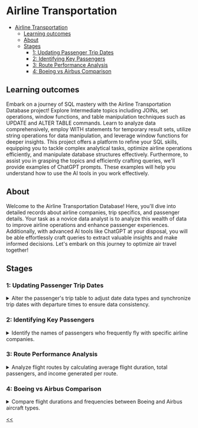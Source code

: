 # Airline Transportation

- [Airline Transportation](#airline-transportation)
  - [Learning outcomes](#learning-outcomes)
  - [About](#about)
  - [Stages](#stages)
    - [1: Updating Passenger Trip Dates](#1-updating-passenger-trip-dates)
    - [2: Identifying Key Passengers](#2-identifying-key-passengers)
    - [3: Route Performance Analysis](#3-route-performance-analysis)
    - [4: Boeing vs Airbus Comparison](#4-boeing-vs-airbus-comparison)

## Learning outcomes
Embark on a journey of SQL mastery with the Airline Transportation Database project! Explore Intermediate topics including JOINs, set operations, window functions, and table manipulation techniques such as UPDATE and ALTER TABLE commands. Learn to analyze data comprehensively, employ WITH statements for temporary result sets, utilize string operations for data manipulation, and leverage window functions for deeper insights. This project offers a platform to refine your SQL skills, equipping you to tackle complex analytical tasks, optimize airline operations efficiently, and manipulate database structures effectively. Furthermore, to assist you in grasping the topics and efficiently crafting queries, we'll provide examples of ChatGPT prompts. These examples will help you understand how to use the AI tools in you work effectively.

## About
Welcome to the Airline Transportation Database! Here, you'll dive into detailed records about airline companies, trip specifics, and passenger details. Your task as a novice data analyst is to analyze this wealth of data to improve airline operations and enhance passenger experiences. Additionally, with advanced AI tools like ChatGPT at your disposal, you will be able effortlessly craft queries to extract valuable insights and make informed decisions. Let's embark on this journey to optimize air travel together!

## Stages
### 1: Updating Passenger Trip Dates 
<details>
<summary>Alter the passenger's trip table to adjust date data types and synchronize trip dates with departure times to ensure data consistency.</summary>

#### 1.1 Description
As a new data analyst, you're just getting started with the air transportation database. This stage helps you clean up dates and match trip dates with departure times, making the data neat and ready for analysis as you move forward.

#### 1.2 Objectives
- ALTER TABLE the `Pass_in_trip` to change the data type of the `trip_date` column from `DATETIME` to `DATE` for consistency.

- Then, `UPDATE` the `trip_date` in `Pass_in_trip` to adapt it to the new datatype, meaning that you need to change all column values from `DATETIME`("'2024-02-23 00:00:00'") to only `DATE`("2024-02-23").

- Verify the changes by selecting all columns from the updated rows in updated the `Pass_in_trip` table.

- Making multiple queries is allowed.

##### ChatGPT prompts that help to write the query
- How would you modify the data type of a column in a database table to ensure consistency? Consider the scenario where you need to change the data type of a column from one type to another for better alignment across the database.

- Now, assuming you've altered the structure of a database table, how would you use the UPDATE function to modify specific column values, ensuring they align with the new data type?

- After making structural changes to a database table and updating specific column values, how would you verify that the changes were applied correctly? Consider the approach to select and examine the affected rows to ensure the integrity of the data

Take a look at the following database structure:

![database structure](./db.png)

##### Explanation of the database:
The *`Airline Transportation Database`* encompasses four main tables: `Airline_Company,` `Trip,` `Passenger,` and `Pass_in_trip`. It facilitates the management of airline operations, storing critical information about airline companies, flights, passengers, and trip details.

In-depth details of each table are as follows:

`Airline_company`**: Serves as a repository for airline company information, providing a unique identifier for each company along with their respective names.
- `ID_comp`: Primary key representing the unique identifier for each airline company.
- `company_name`: Stores the name of the airline company, enabling identification and association with flight operations.

`Trip`**: Contains detailed information about each flight trip.
- `trip_no`: Primary key serving as a unique identifier for each flight trip.
- `ID_comp`: Foreign key referencing the `ID_comp` in the `Airline_Company` table, establishing a relationship between flights and airline companies.
- `plane_type`: Records the type of aircraft used for the flight.
- `town_from`: Indicates the departure city of the flight.
- `town_to`: Specifies the arrival city of the flight.
- `time_out`: Stores the departure time of the flight.
- `time_in`: Records the arrival time of the flight.

`Passenger`**: Maintains records of individual passengers.
- `ID_psg`: Primary key representing the unique identifier for each passenger.
- `passenger_name`: Stores the name of the passenger, facilitating passenger identification and management.

`Pass_in_trip`**: Serves as a bridge between passengers and trip details.
- `trip_no`: Foreign key referencing the `trip_no` in the Trip table, establishing a relationship between passengers and flights.
- `trip_date`: Records the date of the trip, allowing for chronological organization of passenger-trip associations.
- `ID_psg`: Foreign key referencing the `ID_psg` in the Passenger table, associating passengers with specific trips.
- `seat_number`: Indicates the seat number occupied by the passenger during the trip, providing seating information for passenger tracking and flight organization.

Additional information and rules to consider:
- flights operate daily, and the flight duration of any flight is less than a day; `town_from` <> `town_to`.
- time and date in the `time_out` and `time_in` are taken into account relative to one-time zone.
- `time_out` and `time_in` times are indicated accurate to the minute.
- `passenger_namemay` have namesakes (same name field values).
- the `seat_number` in the cabin is a number with a letter; the number determines the number of the row in the range from 01 to 99, and the letter (a – d) – the place in the row from left to right in alphabetical order.

** *Table names are case-sensitive*.

Click on the [link](https://cogniterra.org/media/attachments/lesson/38148/Database.sql) to download the SQL query for creating the database.

#### 1.3 Examples
*Pass_in_trip Table Example*:

trip_no|trip_date|ID_psg|seat_number
:-:|:-:|:-:|:-:
1|2024-02-23 00:00:00|1|01A
1|2024-02-23 00:00:00|2|21B
2|2024-02-24 00:00:00|1|30D
2|2024-02-24 00:00:00|2|05C
2|2024-02-24 00:00:00|3|86A

From the data presented in the table above, it can be seen that the datatype of the `trip_date` is the `DATETIME` for example '2024-02-23 00:00:00'. The task is to change the `DATETIME` datatype of the column to the `DATE` datatype and then correspondingly the values of this column change from *`DATETIME`*:*2024-02-23 00:00:00* to *`DATE`*:*2024-02-23*.

The final query output after selecting changed rows with all columns from the `Pass_in_trip` table looks like this:

trip_no|trip_date|ID_psg|seat_number
:-:|:-:|:-:|:-:
1|2024-02-23|1|01A
1|2024-02-23|2|21B
2|2024-02-24|1|30D
2|2024-02-24|2|05C
2|2024-02-24|3|86A

From the output above, it can be seen that all columns from updated rows were selected.

##### Query template:
```sql
ALTER TABLE Pass_in_trip ...;

UPDATE Pass_in_trip ...;

SELECT * ...;
```
[solution](./s01.sql)

</details>

### 2: Identifying Key Passengers
<details>
<summary>Identify the names of passengers who frequently fly with specific airline companies.</summary>

#### 2.1 Description
In this stage as a data analyst, your task is to identify passengers who frequently fly with specific airline companies. By analyzing database records, you'll pinpoint passengers who have flown multiple times with particular airlines. This insight aids airlines in tailoring services to meet the needs of loyal customers.

#### 2.2 Objectives
- Combine passenger flight data from the `Passenger`, `Pass_in_trip`, `Trip`, and `Airline_company` tables to create an overview of frequent flyers with specific airlines.
- Output the `passenger_name`, `COUNT` of the passenger's number of flights on a specific airline company as `num_flights`, and airline `company_name`.
- To be listed as a frequent flyer the `num_flights` must be at least more than 1.
- Utilize the `JOIN` function effectively to combine multiple tables accurately.
- Use the `GROUP BY` function to combine according to the `passneger_name` and `company_name`
- The column order is essential.

##### ChatGPT promts that help to write the query
- Consider a scenario where you need to analyze flight data to identify frequent flyers with specific airlines. How would you effectively merge data from multiple sources using SQL JOINs to gather all the necessary information for analysis?
- Once you've combined the relevant data, how would you use SQL aggregation functions to calculate the number of flights each individual has taken with a particular airline? Think about how you would organize the data to facilitate this calculation.
- To identify frequent flyers accurately, you'll need to filter the results based on certain conditions. How would you utilize SQL clauses to ensure that only individuals who meet the criteria for being frequent flyers are included in the final analysis?

#### 2.3 Examples
*Airline_company Table Example*:
ID_comp|company_name
-|-
1|Delta Airlines
2|American Airlines

*Passenger Table Example*:
ID_psg|passenger_name
-|-
1|John Smith
2|Mary Johnson
3|James Williams

*Trip Table Example*:
trip_no|ID_comp|plane_type|town_from|town_to|time_out|time_in
-|-|-|-|-|-|-
1|1|Boeing 737|Chicago|Miami|2024-02-23 08:00:00|2024-02-23 18:45:00
2|2|Airbus A320|New York|Boston|2024-02-24 23:00:00|2024-02-25 08:00:00

*Pass_in_trip Table Example*:
trip_no|trip_date|ID_psg|seat_number
-|-|-|-
1|2024-02-23 00:00:00|1|01A
1|2024-02-23 00:00:00|1|21B
2|2024-02-24 00:00:00|2|30D
2|2024-02-24 00:00:00|2|05C
2|2024-02-24 00:00:00|3|86A

From the data presented in the table above, it is evident that `passenger_name`: **John Smith** with the `ID_psg`: **1** exists in the `Pass_in_trip` table 2 times. In both cases it aligned to the `trip_no`: **1**, consequently that `trip_no` in the Trip table aligned to the `ID_comp`: **1** which has the `company_name`: **Delta Airlines** in the `Airline_company` table.

The output table, after identifying the `passenger_name` having `num_flights` at least 1 on the specific airline companies :

MySQL Query Output

passenger_name|num_flights|company_name
-|-|-
John Smith|2|Delta Airlines
Mary Johnson|2|American Airlines

*From the output above, it can be seen that the order of the columns is* `passenger_name` -> `num_flights` -> `company_name`

##### Query template:
```sql
SELECT
   p.passenger_name, ...;
```

[solution](./s02.sql)

</details>

### 3: Route Performance Analysis
<details>
<summary>Analyze flight routes by calculating average flight duration, total passengers, and income generated per route.</summary>

#### 3.1 Description
In this stage, as a novice data analyst, you need to examine the efficiency of flight routes by computing key metrics such as average flight duration, total passengers served, and income generated per route. This stage focuses on synthesizing data from various sources to derive insights into route profitability and passenger demand, helping optimize airline operations and resource allocation.

#### 3.2 Objectives
- Identify the unique routes by `CONCAT` the `town_from` and `town_to` from the `Trip` table, naming it `route`.
- Calculate the average flight duration in **minutes** for each route, where there may be multiple identical routes with different flight durations. This average is denoted as `avg_flight_duration`.
- `COUNT` the total number of passengers who flew on each route, designated as `total_passengers`.
- Calculate the `SUM` income generated for each route, considering each second of flight as worth **1 cent**, termed `total_income`. The final answer of `total_income` must be in **dollars**.
- Utilize the `JOIN` function to combine multiple tables correctly.
- `ORDER BY` the final result by `total_income` in descending order.
- The column order is essential.

##### ChatGPT promts that help to write the query
- Consider a scenario where you need to analyze data to identify unique routes. How would you approach formulating an SQL query to accomplish this task?
- Now, imagine you've identified the unique routes. How would you proceed to calculate the average flight durations for each route using SQL?
- After determining the average flight durations, how would you go about counting the total number of passengers for each route in the dataset?
- Finally, consider the task of computing the total income generated for each route. How would you formulate an SQL query to achieve this, taking into account factors such as flight duration and passenger counts?

#### 3.3 Examples
*Trip Table Example*:
trip_no|ID_comp|plane_type|town_from|town_to|time_out|time_in
:-:|:-:|:-:|:-:|:-:|:-:|:-:
1|1|Boeing 737|Chicago|Miami|2024-02-23 08:00:00|2024-02-23 18:45:00
2|2|Airbus A320|New York|Boston|2024-02-24 23:00:00|2024-02-25 08:00:00

*Pass_in_trip Table Example*:
trip_no|trip_date|ID_psg|seat_number
:-:|:-:|:-:|:-:
1|2024-02-23 00:00:00|1|01A
1|2024-02-23 00:00:00|1|21B
2|2024-02-24 00:00:00|2|30D
2|2024-02-24 00:00:00|2|05C
2|2024-02-24 00:00:00|3|86A

From the tables, we can observe a `route` from *`town_from`*: ***Chicago*** to *`town_to`*: ***Miami*** with a *`trip_no`*: ***1***. This `route` has two occurrences in the `Trip` table, indicating a *`total_passengers`*: ***2*** .

The `avg_flight_duration` for this route is calculated by subtracting the `time_out` from the `time_in`, resulting in 10 hours and 45 minutes or **645** minutes. The `total_income` for this route is computed by multiplying the `avg_flight_duration` (converted to seconds) by the `total_passengers` and $0.01 per second, yielding **$774**.

Finally, the output table presents each `route`, its corresponding `avg_flight_duration`, `total_passengers`, and `total_income`, ordered by `total_income` in descending order:

MySQL Query Output

route|avg_flight_duration|total_passengers|total_income
:-:|:-:|:-:|:-:
New York-Boston|540|3|972
Chicago-Miami|645|2|774

*From the output above, it can be seen that the order of the columns is `route` -> `avg_flight_duration` -> `total_passengers` -> `total_income`*

##### Query template:
```sql
SELECT 
    CONCAT(... '-' ...) AS route, ...;
```

[solution](./s00.sql)

</details>

### 4: Boeing vs Airbus Comparison
<details>
<summary>Compare flight durations and frequencies between Boeing and Airbus aircraft types.</summary>

#### 4.1 Description
In this stage, imagine you, as a data analyst, want to compare the average flight durations between Boeing and Airbus aircraft to see if there's a notable difference. Before doing that, you'll gather data on flight durations and frequencies for both Boeing and Airbus planes across different airline companies. You aim to collect information on how long these planes fly on average and how often they're used for flights.

#### 4.2 Objectives
- Identify the `aircraft_type` (Boeing or Airbus) based on the `plane_type` recorded in the `Trip` table. For instance, if the `plane_type` is **Boeing 737**, the `aircraft_type` would be **Boeing**.
- Identify the `AVG` flight duration in **minutes** as `avg_flight_duration` and `COUNT` the number of flights as `num_flights` for each `aircraft_type` across all flights recorded in the `Trip` table.
- All **Boeing** aircraft types in the `plane_type` column start with the word "Boeing," and all **Airbus** aircraft types start with the word "Airbus."
- The column order is essential.

##### ChatGPT promts that help to write the query
- Imagine you have a dataset containing various aircraft types recorded in a specific column. How would you formulate an SQL query to categorize these aircraft types into distinct groups based on certain patterns or characteristics?
- Now, assuming you have a dataset with flight records including departure and arrival times, how would you write an SQL query to calculate the average duration of flights for each type of aircraft?
- In addition to calculating average flight durations, how would you formulate an SQL query to count the total number of flights recorded for each type of aircraft in the dataset?

#### 4.3 Examples
Trip Table Example:

trip_no|ID_comp|plane_type|town_from|town_to|time_out|time_in
:-:|:-:|:-:|:-:|:-:|:-:|:-:
1|1|Boeing 737|Chicago|Miami|2024-02-23 08:00:00|2024-02-23 18:45:00
2|2|Airbus A320|New York|Boston|2024-02-25 03:30:00|2024-02-25 15:20:00
3|2|Boeing 777|New York|Los Angeles|2024-02-24 23:00:00|2024-02-25 08:00:00
4|2|Airbus A330|Denver|Chicago|2024-02-24 16:40:00|2024-02-24 23:30:00

From the data provided, we see that both *`plane_type`*: ***Boeing 737*** and ***Boeing 777 fall*** under the *`aircraft_type`*: ***Boeing***, resulting in a total of **2** `num_flights`. The first flight duration is from "2024-02-23 08:00:00" to "2024-02-23 18:45:00," which equals 10 hours and 45 minutes or 645 minutes. The second flight duration is from "2024-02-24 23:00:00" to "2024-02-25 08:00:00," totaling 9 hours or 540 minutes. The average `avg_flight_duration` for these two flights is calculated as (645 + 540) / 2 = **592.5** minutes.

The resulting output table displays each `aircraft_type` alongside its corresponding `avg_flight_duration` and `num_flights`:

MySQL Query Output

aircraft_type|avg_flight_duration|num_flights
:-:|:-:|:-:
Boeing|592.5|2
Airbus|560|2

From the output above, it can be seen that the order of the columns is *`aircraft_type`* -> *`avg_flight_duration`* -> *`num_flights`*

##### Query template:
```sql
SELECT
    'Boeing' AS aircraft_type, ...;
```

[solution](./s04.sql)

</details>

[<<](../../../README.md)
<!--
:%s/\(Sample \(Input\|Output\) \d:\)\n\(.*\)/```\r\r**\1**\r```\3/gc
### 0:
<details>
<summary></summary>

#### 0.1 Description

#### 0.2 Objectives

##### ChatGPT promts that help to write the query

#### 0.3 Examples

[solution](./s00.sql)

</details>

-->

